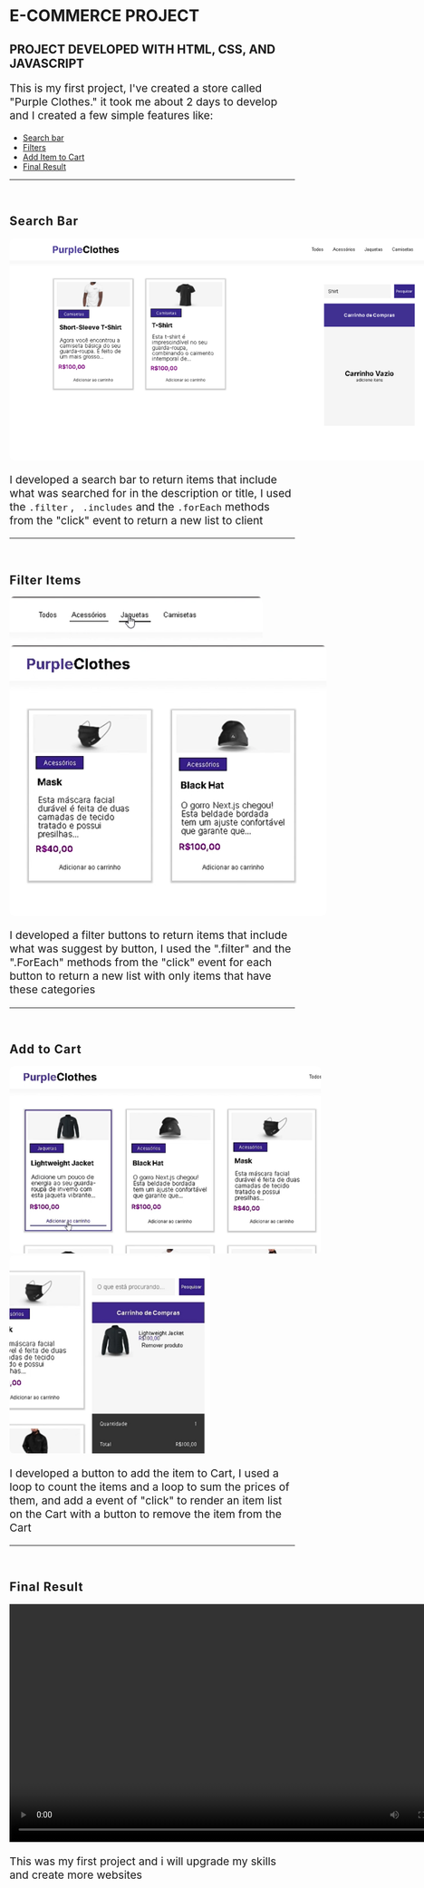 <h1>E-COMMERCE PROJECT</h1>

<h2 > PROJECT DEVELOPED WITH HTML, CSS, AND JAVASCRIPT</h2>
<p style="font-size: 1.2rem;">This is my first project, I've created a store called "Purple Clothes." it took me about 2 days to develop and I created a few simple features like:</p>
<ul>
    <li >
        <a href="#searchItems">Search bar</a>
    </li>
    <li>
        <a href="#filterItems">Filters</a>
    </li>
    <li>
        <a href="#addToCart">Add Item to Cart</a>
    </li>
    <li>
        <a href="#all">Final Result</a>
    </li>
</ul>

<hr>
<br>

<h2 id="searchItems" style="letter-spacing: 1px;"><strong>Search Bar</strong></h2>
<img src="./img/images/searchImage.png" alt="search Image" style="max-height: 1000px; max-width: 800px; border-radius: 8px;">
<br>
<p style="font-size: 1.2rem;">
    I developed a search bar to return items that include what was searched for in the description or title, I used the <code>.filter</code> , <code> .includes</code> and the <code>.forEach</code> methods from the "click" event to return a new list to client
</p>

<hr>
<br>

<h2 id="filterItems" style="letter-spacing: 1px;"><strong>Filter Items </strong></h2>

<img src="./img/images/cliqueFilter.png" alt="click Image" style="max-height: 1000px; max-width: 800px; border-radius: 8px;">
<br>
<img src="./img/images/resultadosFilterpng.png" alt="click Image" style="max-height: 700px; max-width: 600px; border-radius: 8px;">

<br>
<p style="font-size: 1.2rem;">
    I developed a filter buttons to return items that include what was suggest by button, I used the  ".filter" and the ".ForEach" methods from the "click" event for each button to return a new list with only items that have these categories
</p>

<hr>
<br>

<h2 id="addToCart" style="letter-spacing: 1px;"><strong>Add to Cart</strong></h2>
<img src="./img/images/adicionar.png" alt="feature Image" style="max-height: 700px; max-width: 550px;border-radius: 8px; margin-right: 16px;">
<img src="./img/images/Carrinho.png" alt="feature Image" style="max-height: 350px; max-width: 550px;border-radius: 8px;">

<br>
<p style="font-size: 1.2rem;">
    I developed a button to add the item to Cart, I used a loop to count the items and a loop to sum the prices of them, and add a event of "click" to render an item list on the Cart with a button to remove the item from the Cart
</p>

<hr>
<br>

<h2 id="all" style="letter-spacing: 1px;"><strong>Final Result</strong></h2>
<video 
    src="./img/videos/ClipeDemoSite.mp4" 
    type="video/mp4"
    controls
    width="800px"
    height="420px">
    </video>
<br>
<p style="font-size: 1.2rem;">
    This was my first project and i will upgrade my skills and create more websites
</p>




